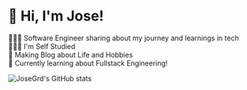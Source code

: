 
# 👋 Hi, I'm Jose!
👩🏻‍💻 Software Engineer sharing about my journey and learnings in tech<br/>
👩🏻‍🎓 I'm Self Studied<br/>
🎨 Making Blog about Life and Hobbies<br/>
💭 Currently learning about Fullstack Engineering!<br/>

<!-- GitHub stats from httx  ps://github.com/anuraghazra/github-readme-stats -->
![JoseGrd's GitHub stats](https://github-readme-stats.vercel.app/api?username=JoseGrd&show_icons=true&theme=radical)<br/>

